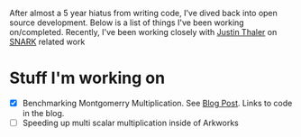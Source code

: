 After almost a 5 year hiatus from writing code, I've dived back into open source development.
Below is a list of things I've been working on/completed.
Recently, I've been working closely with [Justin Thaler](https://people.cs.georgetown.edu/jthaler/) on [SNARK](https://www.youtube.com/watch?v=tg6lKPdR_e4) related work

# Stuff I'm working on

+ [x] Benchmarking Montgomerry Multiplication. See [Blog Post](https://randomwalks.xyz/posts/mont_mult/). Links to code in the blog.
+ [ ] Speeding up multi scalar multiplication inside of Arkworks
